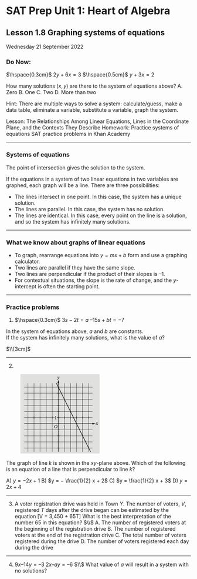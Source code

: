 # SAT Prep Unit 1: Heart of Algebra

## Lesson 1.8 Graphing systems of equations

Wednesday 21 September 2022

### Do Now: 

$\hspace{0.3cm}$ $2y+6x=3$
$\hspace{0.5cm}$ $y+3x=2$

How many solutions $(x,y)$ are there to the system of equations above?
    A. Zero
    B. One
    C. Two
    D. More than two

Hint: There are multiple ways to solve a system: calculate/guess, make a data table, eliminate a variable, substitute a variable, graph the system.

Lesson: The Relationships Among Linear Equations, Lines in the Coordinate Plane, and the Contexts They Describe
Homework: Practice systems of equations SAT practice problems in Khan Academy
__________

### Systems of equations

The point of intersection gives the solution to the system.

If the equations in a system of two linear equations in two variables are
graphed, each graph will be a line. There are three possibilities:
* The lines intersect in one point. In this case, the system has a unique solution.
* The lines are parallel. In this case, the system has no solution.
* The lines are identical. In this case, every point on the line is a solution,
and so the system has infinitely many solutions.

__________

### What we know about graphs of linear equations

* To graph, rearrange equations into $y=mx+b$ form and use a graphing calculator.
* Two lines are parallel if they have the same slope.
* Two lines are perpendicular if the product of their slopes is $–1$.
* For contextual situations, the slope is the rate of change, and the $y$-intercept is often the starting point.

__________

### Practice problems

1. $\hspace{0.3cm}$ $3s−2t=a$
$–15s + bt = −7$

In the system of equations above, $a$ and $b$ are constants.  
If the system has infinitely many solutions, what is the value of $a$?

$\\[3cm]$

__________

2. 
$\hspace{1cm}$ ![line graph](1-8line-graph.png)

The graph of line $k$ is shown in the $xy$-plane above. Which of 
the following is an equation of a line that is perpendicular to line $k$?

A) $y = −2x + 1$ 
B) $y = − \frac{1}{2} x + 2$
C) $y = \frac{1}{2} x + 3$
D) $y = 2x + 4$

__________

3. A voter registration drive was held in Town $Y$. The number of voters, $V$, 
registered $T$ days after the drive began can be estimated by the equation 
\[V = 3,450 + 65T\]
What is the best interpretation of the number 65 in this equation? $\\$
A. The number of registered voters at the beginning of the registration drive
B. The number of registered voters at the end of the registration drive
C. The total number of voters registered during the drive
D. The number of voters registered each day during the drive

__________

4. $9x–14y= – 3$
$2x – ay = – 6$ $\\$
What value of $a$ will result in a system with no solutions?
